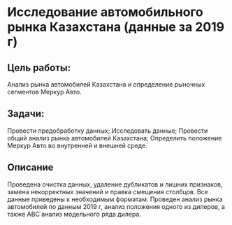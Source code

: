 # Исследование автомобильного рынка Казахстана (данные за 2019 г)
## Цель работы: 
Анализ рынка автомобилей Казахстана и определение рыночных сегментов Меркур Авто.

## Задачи:

Провести предобработку данных;
Исследовать данные;
Провести общий анализ рынка автомобилей Казахстана;
Определить положение Меркур Авто во внутренней и внешней среде.

## Описание
Проведена очистка данных, удаление дубликатов и лишних признаков, замена некорректных значений и правка смещения столбцов. Все данные приведены к необходимым форматам. Проведен анализ рынка автомобилей по данным 2019 г, анализ положения одного из дилеров, а также ABC анализ модельного ряда дилера.
